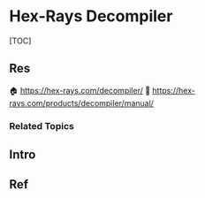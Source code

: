 # Hex-Rays Decompiler

[TOC]



## Res
🏠 https://hex-rays.com/decompiler/
📂 https://hex-rays.com/products/decompiler/manual/


### Related Topics



## Intro



## Ref
